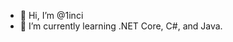 - 👋 Hi, I’m @1inci
- 🌱 I’m currently learning .NET Core, C#, and Java. 

<!---
1inci/1inci is a ✨ special ✨ repository because its `README.md` (this file) appears on your GitHub profile.
You can click the Preview link to take a look at your changes.
--->
